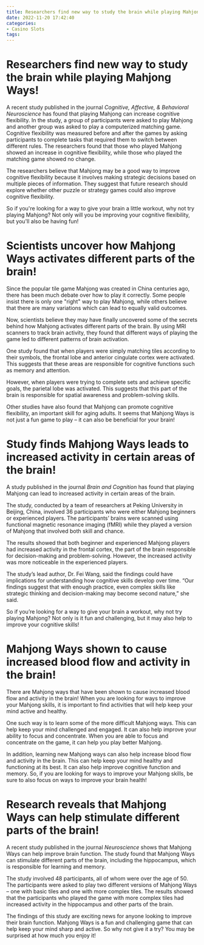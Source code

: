 ```yaml
---
title: Researchers find new way to study the brain while playing Mahjong Ways!
date: 2022-11-20 17:42:40
categories:
- Casino Slots
tags:
---
```



#  Researchers find new way to study the brain while playing Mahjong Ways!

A recent study published in the journal <i>Cognitive, Affective, & Behavioral Neuroscience</i> has found that playing Mahjong can increase cognitive flexibility. In the study, a group of participants were asked to play Mahjong and another group was asked to play a computerized matching game. Cognitive flexibility was measured before and after the games by asking participants to complete tasks that required them to switch between different rules. The researchers found that those who played Mahjong showed an increase in cognitive flexibility, while those who played the matching game showed no change.

The researchers believe that Mahjong may be a good way to improve cognitive flexibility because it involves making strategic decisions based on multiple pieces of information. They suggest that future research should explore whether other puzzle or strategy games could also improve cognitive flexibility.

So if you're looking for a way to give your brain a little workout, why not try playing Mahjong? Not only will you be improving your cognitive flexibility, but you'll also be having fun!

#  Scientists uncover how Mahjong Ways activates different parts of the brain!

Since the popular tile game Mahjong was created in China centuries ago, there has been much debate over how to play it correctly. Some people insist there is only one "right" way to play Mahjong, while others believe that there are many variations which can lead to equally valid outcomes.

Now, scientists believe they may have finally uncovered some of the secrets behind how Mahjong activates different parts of the brain. By using MRI scanners to track brain activity, they found that different ways of playing the game led to different patterns of brain activation.

One study found that when players were simply matching tiles according to their symbols, the frontal lobe and anterior cingulate cortex were activated. This suggests that these areas are responsible for cognitive functions such as memory and attention.

However, when players were trying to complete sets and achieve specific goals, the parietal lobe was activated. This suggests that this part of the brain is responsible for spatial awareness and problem-solving skills.

Other studies have also found that Mahjong can promote cognitive flexibility, an important skill for aging adults. It seems that Mahjong Ways is not just a fun game to play – it can also be beneficial for your brain!

#  Study finds Mahjong Ways leads to increased activity in certain areas of the brain!

A study published in the journal <em>Brain and Cognition</em> has found that playing Mahjong can lead to increased activity in certain areas of the brain.

The study, conducted by a team of researchers at Peking University in Beijing, China, involved 36 participants who were either Mahjong beginners or experienced players. The participants’ brains were scanned using functional magnetic resonance imaging (fMRI) while they played a version of Mahjong that involved both skill and chance.

The results showed that both beginner and experienced Mahjong players had increased activity in the frontal cortex, the part of the brain responsible for decision-making and problem-solving. However, the increased activity was more noticeable in the experienced players.

The study’s lead author, Dr. Fei Wang, said the findings could have implications for understanding how cognitive skills develop over time. “Our findings suggest that with enough practice, even complex skills like strategic thinking and decision-making may become second nature,” she said.

So if you’re looking for a way to give your brain a workout, why not try playing Mahjong? Not only is it fun and challenging, but it may also help to improve your cognitive skills!

#  Mahjong Ways shown to cause increased blood flow and activity in the brain!

There are Mahjong ways that have been shown to cause increased blood flow and activity in the brain! When you are looking for ways to improve your Mahjong skills, it is important to find activities that will help keep your mind active and healthy.

One such way is to learn some of the more difficult Mahjong ways. This can help keep your mind challenged and engaged. It can also help improve your ability to focus and concentrate. When you are able to focus and concentrate on the game, it can help you play better Mahjong.

In addition, learning new Mahjong ways can also help increase blood flow and activity in the brain. This can help keep your mind healthy and functioning at its best. It can also help improve cognitive function and memory. So, if you are looking for ways to improve your Mahjong skills, be sure to also focus on ways to improve your brain health!

#  Research reveals that Mahjong Ways can help stimulate different parts of the brain!

A recent study published in the journal <i> Neuroscience </i> shows that Mahjong Ways can help improve brain function. The study found that Mahjong Ways can stimulate different parts of the brain, including the hippocampus, which is responsible for learning and memory.

The study involved 48 participants, all of whom were over the age of 50. The participants were asked to play two different versions of Mahjong Ways – one with basic tiles and one with more complex tiles. The results showed that the participants who played the game with more complex tiles had increased activity in the hippocampus and other parts of the brain.

The findings of this study are exciting news for anyone looking to improve their brain function. Mahjong Ways is a fun and challenging game that can help keep your mind sharp and active. So why not give it a try? You may be surprised at how much you enjoy it!